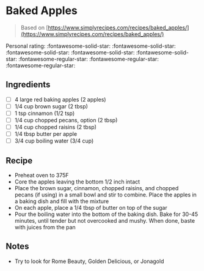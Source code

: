 <!-- Do not modify sections with "AUTO-*". They are updated by make.py -->

# Baked Apples

> Based on [https://www.simplyrecipes.com/recipes/baked_apples/](https://www.simplyrecipes.com/recipes/baked_apples/)

<!-- rating=2; (User can specify rating on scale of 1-5) -->
<!-- AUTO-UserRating -->
Personal rating: :fontawesome-solid-star: :fontawesome-solid-star: :fontawesome-solid-star: :fontawesome-solid-star: :fontawesome-solid-star: :fontawesome-regular-star: :fontawesome-regular-star: :fontawesome-regular-star:
<!-- /AUTO-UserRating -->

<!-- TODO: Capture image for Baked Apples -->

## Ingredients

* [ ] 4 large red baking apples (2 apples)
* [ ] 1/4 cup brown sugar (2 tbsp)
* [ ] 1 tsp cinnamon (1/2 tsp)
* [ ] 1/4 cup chopped pecans, option (2 tbsp)
* [ ] 1/4 cup chopped raisins (2 tbsp)
* [ ] 1/4 tbsp butter per apple
* [ ] 3/4 cup boiling water (3/4 cup)

## Recipe

* Preheat oven to 375F
* Core the apples leaving the bottom 1/2 inch intact
* Place the brown sugar, cinnamon, chopped raisins, and chopped pecans (if using) in a small bowl and stir to combine. Place the apples in a baking dish and fill with the mixture
* On each apple, place a 1/4 tbsp of butter on top of the sugar
* Pour the boiling water into the bottom of the baking dish. Bake for 30-45 minutes, until tender but not overcooked and mushy. When done, baste with juices from the pan

## Notes

* Try to look for Rome Beauty, Golden Delicious, or Jonagold
